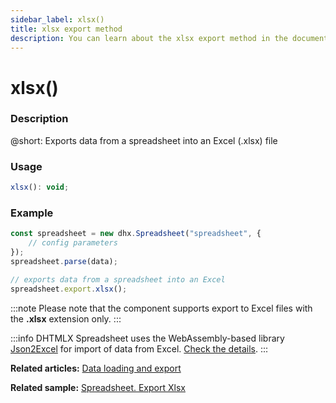 ```yaml
---
sidebar_label: xlsx()
title: xlsx export method
description: You can learn about the xlsx export method in the documentation of the DHTMLX JavaScript Spreadsheet library. Browse developer guides and API reference, try out code examples and live demos, and download a free 30-day evaluation version of DHTMLX Spreadsheet.
---
```


# xlsx()

### Description

@short: Exports data from a spreadsheet into an Excel (.xlsx) file

### Usage

~~~jsx
xlsx(): void;
~~~

### Example

~~~jsx {7}
const spreadsheet = new dhx.Spreadsheet("spreadsheet", {
    // config parameters
});
spreadsheet.parse(data);

// exports data from a spreadsheet into an Excel
spreadsheet.export.xlsx();
~~~

:::note 
Please note that the component supports export to Excel files with the **.xlsx** extension only.
:::

:::info
DHTMLX Spreadsheet uses the WebAssembly-based library [Json2Excel](https://github.com/dhtmlx/json2excel) for import of data from Excel. [Check the details](loading_data.md#exporting-data).
:::

**Related articles:** [Data loading and export](loading_data.md)

**Related sample:** [Spreadsheet. Export Xlsx](https://snippet.dhtmlx.com/btyo3j8s)
